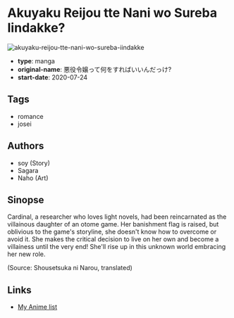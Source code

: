 # Akuyaku Reijou tte Nani wo Sureba Iindakke?

![akuyaku-reijou-tte-nani-wo-sureba-iindakke](https://cdn.myanimelist.net/images/manga/3/239898.jpg)

-   **type**: manga
-   **original-name**: 悪役令嬢って何をすればいいんだっけ?
-   **start-date**: 2020-07-24

## Tags

-   romance
-   josei

## Authors

-   soy (Story)
-   Sagara
-   Naho (Art)

## Sinopse

Cardinal, a researcher who loves light novels, had been reincarnated as the villainous daughter of an otome game. Her banishment flag is raised, but oblivious to the game's storyline, she doesn't know how to overcome or avoid it. She makes the critical decision to live on her own and become a villainess until the very end! She'll rise up in this unknown world embracing her new role.

(Source: Shousetsuka ni Narou, translated)

## Links

-   [My Anime list](https://myanimelist.net/manga/132852/Akuyaku_Reijou_tte_Nani_wo_Sureba_Iindakke)
